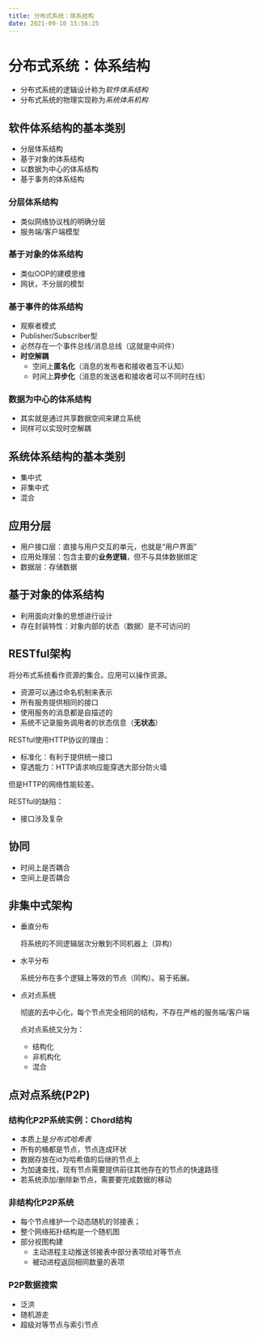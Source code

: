 ```yaml
---
title: 分布式系统：体系结构
date: 2021-09-10 15:56:25
---
```

# 分布式系统：体系结构
- 分布式系统的逻辑设计称为*软件体系结构*
- 分布式系统的物理实现称为*系统体系机构*

## 软件体系结构的基本类别
- 分层体系结构
- 基于对象的体系结构
- 以数据为中心的体系结构
- 基于事务的体系结构

### 分层体系结构
- 类似网络协议栈的明确分层
- 服务端/客户端模型

### 基于对象的体系结构
- 类似OOP的建模思维
- 网状，不分层的模型

### 基于事件的体系结构
- 观察者模式
- Publisher/Subscriber型
- 必然存在一个事件总线/消息总线（这就是中间件）
- **时空解耦**
  - 空间上**匿名化**（消息的发布者和接收者互不认知）
  - 时间上**异步化**（消息的发送者和接收者可以不同时在线）

### 数据为中心的体系结构
- 其实就是通过共享数据空间来建立系统
- 同样可以实现时空解耦

## 系统体系结构的基本类别
- 集中式
- 非集中式
- 混合

## 应用分层
- 用户接口层：直接与用户交互的单元，也就是“用户界面”
- 应用处理层：包含主要的**业务逻辑**，但不与具体数据绑定
- 数据层：存储数据

## 基于对象的体系结构
- 利用面向对象的思想进行设计
- 存在封装特性：对象内部的状态（数据）是不可访问的

## RESTful架构

将分布式系统看作资源的集合。应用可以操作资源。

- 资源可以通过命名机制来表示
- 所有服务提供相同的接口
- 使用服务的消息都是自描述的
- 系统不记录服务调用者的状态信息（**无状态**）

RESTful使用HTTP协议的理由：
- 标准化：有利于提供统一接口
- 穿透能力：HTTP请求响应能穿透大部分防火墙

但是HTTP的网络性能较差。

RESTful的缺陷：
- 接口涉及复杂


## 协同
- 时间上是否耦合
- 空间上是否耦合

## 非集中式架构
- 垂直分布
  
  将系统的不同逻辑层次分散到不同机器上（异构）

- 水平分布
  
  系统分布在多个逻辑上等效的节点（同构）。易于拓展。

- 点对点系统
  
  彻底的去中心化，每个节点完全相同的结构，不存在严格的服务端/客户端

  点对点系统又分为：
  - 结构化
  - 非机构化
  - 混合

## 点对点系统(P2P)
### 结构化P2P系统实例：Chord结构
- 本质上是*分布式哈希表*
- 所有的桶都是节点，节点连成环状
- 数据存放在id为哈希值的后继的节点上
- 为加速查找，现有节点需要提供前往其他存在的节点的快速路径
- 若系统添加/删除新节点，需要要完成数据的移动

### 非结构化P2P系统
- 每个节点维护一个动态随机的邻接表；
- 整个网络拓扑结构是一个随机图
- 部分视图构建
  - 主动进程主动推送邻接表中部分表项给对等节点
  - 被动进程返回相同数量的表项

### P2P数据搜索
- 泛洪
- 随机游走
- 超级对等节点与索引节点